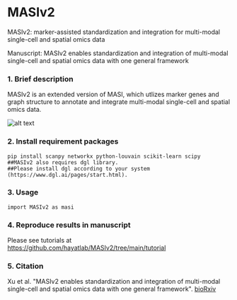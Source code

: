 # MASIv2

MASIv2: marker-assisted standardization and integration for multi-modal single-cell and spatial omics data

Manuscript: MASIv2 enables standardization and integration of multi-modal single-cell and spatial omics data with one general framework

### 1. Brief description
MASIv2 is an extended version of MASI, which utlizes marker genes and graph structure to annotate and integrate multi-modal single-cell and spatial omics data.

![alt text](https://github.com/hayatlab/masiv2/blob/main/MASIv2/MASIv2_Figure1.jpg?raw=true)

### 2. Install requirement packages
    pip install scanpy networkx python-louvain scikit-learn scipy
    ##MASIv2 also requires dgl library.
    ##Please install dgl according to your system (https://www.dgl.ai/pages/start.html).
    
### 3. Usage
    import MASIv2 as masi
    
### 4. Reproduce results in manuscript
Please see tutorials at https://github.com/hayatlab/MASIv2/tree/main/tutorial

### 5. Citation
Xu et al. "MASIv2 enables standardization and integration of multi-modal single-cell and spatial omics data with one general framework". <a href="https://www.biorxiv.org/content/10.1101/2023.05.15.540808v1">bioRxiv</a>
